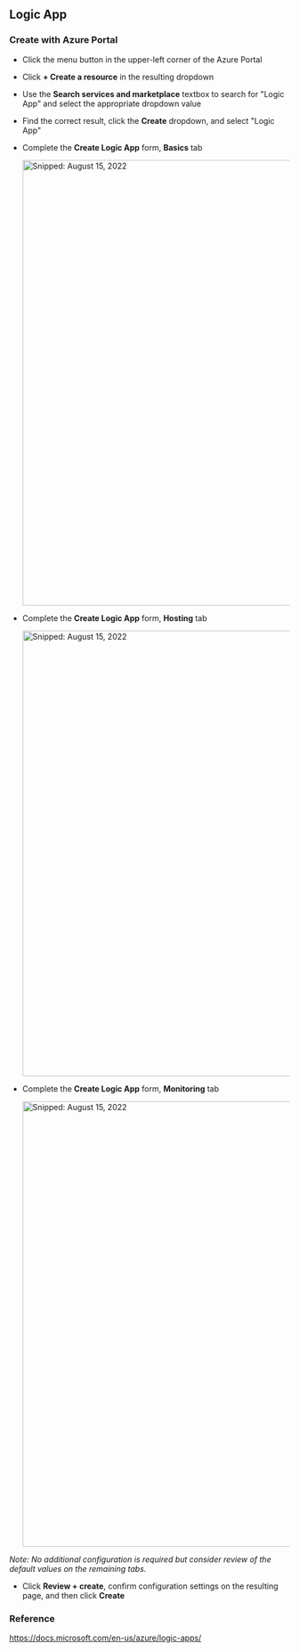 ## Logic App

### Create with Azure Portal

* Click the menu button in the upper-left corner of the Azure Portal
* Click **+ Create a resource** in the resulting dropdown
* Use the **Search services and marketplace** textbox to search for "Logic App" and select the appropriate dropdown value
* Find the correct result, click the **Create** dropdown, and select "Logic App"
* Complete the **Create Logic App** form, **Basics** tab
 
  <img src="https://user-images.githubusercontent.com/44923999/184642718-210c7341-40e7-4534-a80e-678466e4f26a.png" width="800" title="Snipped: August 15, 2022" />

* Complete the **Create Logic App** form, **Hosting** tab

  <img src="https://user-images.githubusercontent.com/44923999/184643004-fd890fa8-d4d5-4096-946f-7f1ad9a4a79d.png" width="800" title="Snipped: August 15, 2022" />

* Complete the **Create Logic App** form, **Monitoring** tab

  <img src="https://user-images.githubusercontent.com/44923999/184643119-1abc8e7e-0c85-4465-9add-76decd662b8a.png" width="800" title="Snipped: August 15, 2022" />

_Note: No additional configuration is required but consider review of the default values on the remaining tabs._

* Click **Review + create**, confirm configuration settings on the resulting page, and then click **Create**

### Reference
https://docs.microsoft.com/en-us/azure/logic-apps/
